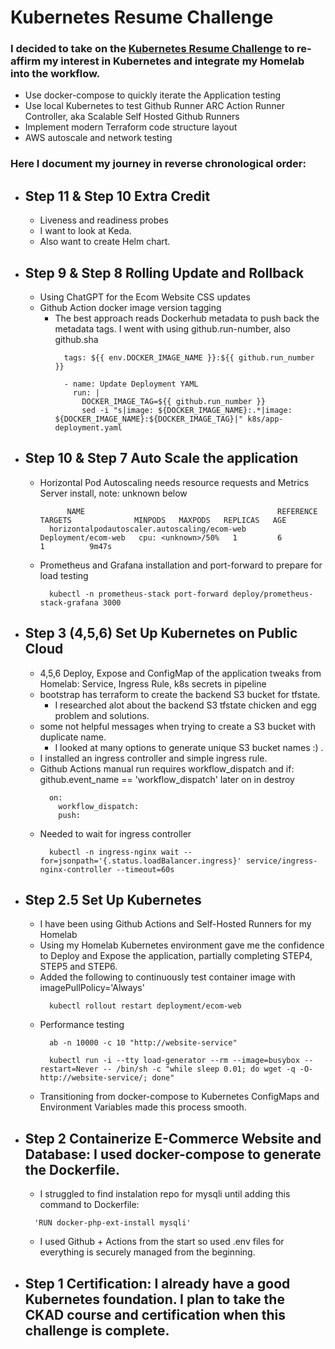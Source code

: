 # Kubernetes Resume Challenge

### I decided to take on the [Kubernetes Resume Challenge](https://cloudresumechallenge.dev/docs/extensions/kubernetes-challenge/) to re-affirm my interest in Kubernetes and integrate my Homelab into the workflow.
- Use docker-compose to quickly iterate the Application testing
- Use local Kubernetes to test Github Runner ARC Action Runner Controller, aka Scalable Self Hosted Github Runners
- Implement modern Terraform code structure layout
- AWS autoscale and network testing

### Here I document my journey in reverse chronological order:

- ## Step 11 & Step 10 Extra Credit
  - Liveness and readiness probes
  - I want to look at Keda.
  - Also want to create Helm chart.

- ## Step 9 & Step 8 Rolling Update and Rollback
  - Using ChatGPT for the Ecom Website CSS updates
  - Github Action docker image version tagging
    - The best approach reads Dockerhub metadata to push back the metadata tags.  I went with using github.run-number, also github.sha
      ```
        tags: ${{ env.DOCKER_IMAGE_NAME }}:${{ github.run_number }}
      ```
      ```
        - name: Update Deployment YAML
          run: |
            DOCKER_IMAGE_TAG=${{ github.run_number }}
            sed -i "s|image: ${DOCKER_IMAGE_NAME}:.*|image: ${DOCKER_IMAGE_NAME}:${DOCKER_IMAGE_TAG}|" k8s/app-deployment.yaml
      ```

- ## Step 10 & Step 7 Auto Scale the application
  - Horizontal Pod Autoscaling needs resource requests and Metrics Server install, note: unknown below
    ```
          NAME                                           REFERENCE             TARGETS              MINPODS   MAXPODS   REPLICAS   AGE
      horizontalpodautoscaler.autoscaling/ecom-web   Deployment/ecom-web   cpu: <unknown>/50%   1         6         1          9m47s
    ```
  - Prometheus and Grafana installation and port-forward to prepare for load testing
    ```
      kubectl -n prometheus-stack port-forward deploy/prometheus-stack-grafana 3000
    ```

- ## Step 3 (4,5,6) Set Up Kubernetes on Public Cloud
  - 4,5,6 Deploy, Expose and ConfigMap of the application tweaks from Homelab: Service, Ingress Rule, k8s secrets in pipeline
  - bootstrap has terraform to create the backend S3 bucket for tfstate.
    - I researched alot about the backend S3 tfstate chicken and egg problem and solutions.
  - some not helpful messages when trying to create a S3 bucket with duplicate name.
    - I looked at many options to generate unique S3 bucket names :) .
  - I installed an ingress controller and simple ingress rule.
  - Github Actions manual run requires workflow_dispatch and if: github.event_name == 'workflow_dispatch' later on in destroy
    ```
      on:
        workflow_dispatch:
        push:
    ```
  - Needed to wait for ingress controller
    ```
      kubectl -n ingress-nginx wait --for=jsonpath='{.status.loadBalancer.ingress}' service/ingress-nginx-controller --timeout=60s
    ```

- ## Step 2.5 Set Up Kubernetes
  - I have been using Github Actions and Self-Hosted Runners for my Homelab
  - Using my Homelab Kubernetes environment gave me the confidence to Deploy and Expose the application, partially completing STEP4, STEP5 and STEP6.
  - Added the following to continuously test container image with imagePullPolicy='Always'
    ```
      kubectl rollout restart deployment/ecom-web
    ```
  - Performance testing
    ```
      ab -n 10000 -c 10 "http://website-service"
      
      kubectl run -i --tty load-generator --rm --image=busybox --restart=Never -- /bin/sh -c "while sleep 0.01; do wget -q -O- http://website-service/; done"
    ```
  - Transitioning from docker-compose to Kubernetes ConfigMaps and Environment Variables made this process smooth.

- ## Step 2 Containerize E-Commerce Website and Database: I used docker-compose to generate the Dockerfile.
  - I struggled to find instalation repo for mysqli until adding this command to Dockerfile:
  ```
    'RUN docker-php-ext-install mysqli'
  ```
  - I used Github + Actions from the start so used .env files for everything is securely managed from the beginning.

- ## Step 1 Certification: I already have a good Kubernetes foundation.  I plan to take the CKAD course and certification when this challenge is complete.
